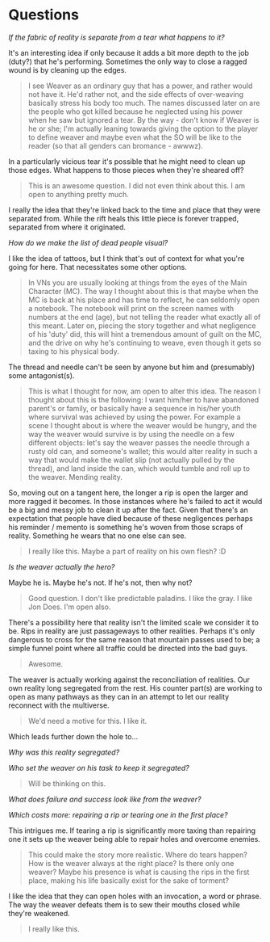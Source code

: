 # Questions

*If the fabric of reality is separate from a tear what happens to it?*

It's an interesting idea if only because it adds a bit more depth to the job
(duty?) that he's performing. Sometimes the only way to close a ragged wound is
by cleaning up the edges.

> I see Weaver as an ordinary guy that has a power, and rather would not have
> it. He'd rather not, and the side effects of over-weaving basically stress his
> body too much. The names discussed later on are the people who got killed
> because he neglected using his power when he saw but ignored a tear. By the
> way - don't know if Weaver is he or she; I'm actually leaning towards giving
> the option to the player to define weaver and maybe even what the SO will be
> like to the reader (so that all genders can bromance - awwwz).

In a particularly vicious tear it's possible that he might need to clean up
those edges. What happens to those pieces when they're sheared off?

> This is an awesome question. I did not even think about this. I am open to
> anything pretty much.

I really the idea that they're linked back to the time and place that they were
separated from. While the rift heals this little piece is forever trapped,
separated from where it originated.

*How do we make the list of dead people visual?*

I like the idea of tattoos, but I think that's out of context for what you're
going for here. That necessitates some other options.

> In VNs you are usually looking at things from the eyes of the Main Character
> (MC). The way I thought about this is that maybe when the MC is back at his
> place and has time to reflect, he can seldomly open a notebook. The notebook
> will print on the screen names with numbers at the end (age), but not telling
> the reader what exactly all of this meant. Later on, piecing the story
> together and what negligence of his 'duty' did, this will hint a tremendous
> amount of guilt on the MC, and the drive on why he's continuing to weave, even
> though it gets so taxing to his physical body.

The thread and needle can't be seen by anyone but him and (presumably) some
antagonist(s).

> This is what I thought for now, am open to alter this idea. The reason I
> thought about this is the following: I want him/her to have abandoned parent's
> or family, or basically have a sequence in his/her youth where survival was
> achieved by using the power. For example a scene I thought about is where the
> weaver would be hungry, and the way the weaver would survive is by using the
> needle on a few different objects: let's say the weaver passes the needle
> through a rusty old can, and someone's wallet; this would alter reality in
> such a way that would make the wallet slip (not actually pulled by the
> thread), and land inside the can, which would tumble and roll up to the
> weaver. Mending reality.

So, moving out on a tangent here, the longer a rip is open the larger and more
ragged it becomes. In those instances where he's failed to act it would be a big
and messy job to clean it up after the fact. Given that there's an expectation
that people have died because of these negligences perhaps his reminder /
memento is something he's woven from those scraps of reality. Something he wears
that no one else can see.

> I really like this. Maybe a part of reality on his own flesh? :D

*Is the weaver actually the hero?*

Maybe he is. Maybe he's not. If he's not, then why not?

> Good question. I don't like predictable paladins. I like the gray. I like Jon
> Does. I'm open also.

There's a possibility here that reality isn't the limited scale we consider it
to be. Rips in reality are just passageways to other realities. Perhaps it's
only dangerous to cross for the same reason that mountain passes used to be; a
simple funnel point where all traffic could be directed into the bad guys.

> Awesome.

The weaver is actually working against the reconciliation of realities. Our own
reality long segregated from the rest. His counter part(s) are working to open
as many pathways as they can in an attempt to let our reality reconnect with the
multiverse.

> We'd need a motive for this. I like it.

Which leads further down the hole to...

*Why was this reality segregated?*

*Who set the weaver on his task to keep it segregated?*

> Will be thinking on this.

*What does failure and success look like from the weaver?*

*Which costs more: repairing a rip or tearing one in the first place?*

This intrigues me. If tearing a rip is significantly more taxing than repairing
one it sets up the weaver being able to repair holes and overcome enemies.

> This could make the story more realistic. Where do tears happen? How is the
> weaver always at the right place? Is there only one weaver? Maybe his presence
> is what is causing the rips in the first place, making his life basically
> exist for the sake of torment?

I like the idea that they can open holes with an invocation, a word or phrase.
The way the weaver defeats them is to sew their mouths closed while they're
weakened.

> I really like this.
